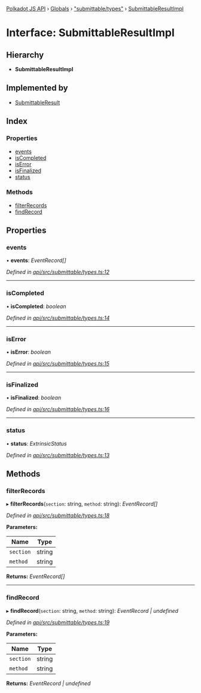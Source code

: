 [Polkadot JS API](../README.md) › [Globals](../globals.md) › ["submittable/types"](../modules/_submittable_types_.md) › [SubmittableResultImpl](_submittable_types_.submittableresultimpl.md)

# Interface: SubmittableResultImpl

## Hierarchy

* **SubmittableResultImpl**

## Implemented by

* [SubmittableResult](../classes/_submittable_result_.submittableresult.md)

## Index

### Properties

* [events](_submittable_types_.submittableresultimpl.md#events)
* [isCompleted](_submittable_types_.submittableresultimpl.md#iscompleted)
* [isError](_submittable_types_.submittableresultimpl.md#iserror)
* [isFinalized](_submittable_types_.submittableresultimpl.md#isfinalized)
* [status](_submittable_types_.submittableresultimpl.md#status)

### Methods

* [filterRecords](_submittable_types_.submittableresultimpl.md#filterrecords)
* [findRecord](_submittable_types_.submittableresultimpl.md#findrecord)

## Properties

###  events

• **events**: *EventRecord[]*

*Defined in [api/src/submittable/types.ts:12](https://github.com/polkadot-js/api/blob/f02613754/packages/api/src/submittable/types.ts#L12)*

___

###  isCompleted

• **isCompleted**: *boolean*

*Defined in [api/src/submittable/types.ts:14](https://github.com/polkadot-js/api/blob/f02613754/packages/api/src/submittable/types.ts#L14)*

___

###  isError

• **isError**: *boolean*

*Defined in [api/src/submittable/types.ts:15](https://github.com/polkadot-js/api/blob/f02613754/packages/api/src/submittable/types.ts#L15)*

___

###  isFinalized

• **isFinalized**: *boolean*

*Defined in [api/src/submittable/types.ts:16](https://github.com/polkadot-js/api/blob/f02613754/packages/api/src/submittable/types.ts#L16)*

___

###  status

• **status**: *ExtrinsicStatus*

*Defined in [api/src/submittable/types.ts:13](https://github.com/polkadot-js/api/blob/f02613754/packages/api/src/submittable/types.ts#L13)*

## Methods

###  filterRecords

▸ **filterRecords**(`section`: string, `method`: string): *EventRecord[]*

*Defined in [api/src/submittable/types.ts:18](https://github.com/polkadot-js/api/blob/f02613754/packages/api/src/submittable/types.ts#L18)*

**Parameters:**

Name | Type |
------ | ------ |
`section` | string |
`method` | string |

**Returns:** *EventRecord[]*

___

###  findRecord

▸ **findRecord**(`section`: string, `method`: string): *EventRecord | undefined*

*Defined in [api/src/submittable/types.ts:19](https://github.com/polkadot-js/api/blob/f02613754/packages/api/src/submittable/types.ts#L19)*

**Parameters:**

Name | Type |
------ | ------ |
`section` | string |
`method` | string |

**Returns:** *EventRecord | undefined*
